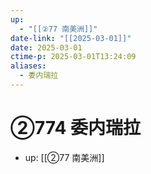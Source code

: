 ```yaml
---
up:
  - "[[②77 南美洲]]"
date-link: "[[2025-03-01]]"
date: 2025-03-01
ctime-p: 2025-03-01T13:24:09
aliases:
  - 委内瑞拉
---
```


# ②774 委内瑞拉

- up: [[②77 南美洲]]
